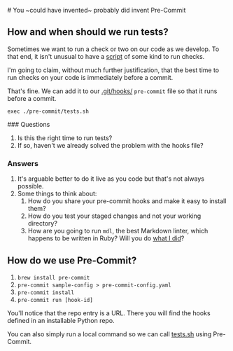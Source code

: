 # You ~could have invented~ probably did invent Pre-Commit

## How and when should we run tests?

Sometimes we want to run a check or two on our code as we develop. To that end, it isn't unusual to have a [script](./tests.sh) of some kind to run checks.

I'm going to claim, without much further justification, that the best time to run checks on your code is immediately before a commit.

That's fine. We can add it to our [.git/hooks/](.git/hooks/) `pre-commit` file so that it runs before a commit.

```shell
exec ./pre-commit/tests.sh
```

### Questions

1. Is this the right time to run tests?
2. If so, haven't we already solved the problem with the hooks file?

### Answers

1. It's arguable better to do it live as you code but that's not always possible.
2. Some things to think about:
   1. How do you share your pre-commit hooks and make it easy to install them?
   2. How do you test your staged changes and not your working directory?
   3. How are you going to run `mdl`, the best Markdown linter, which happens to be written in Ruby? Will you do [what I did](https://github.com/alan-turing-institute/rcp-ea-management-functions/blob/f56c685df0fc1afd72641a8d60b7bf25678b4911/status_function/run_tests.sh#L38)?

## How do we use Pre-Commit?

1. `brew install pre-commit`
2. `pre-commit sample-config > pre-commit-config.yaml`
3. `pre-commit install`
4. `pre-commit run [hook-id]`

You'll notice that the repo entry is a URL. There you will find the hooks defined in an installable Python repo.

You can also simply run a local command so we can call [tests.sh](./tests.sh) using Pre-Commit.
